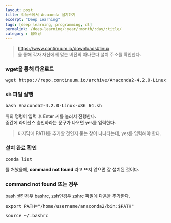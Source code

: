 ```yaml
---
layout: post
title: 리눅스에서 Anaconda 설치하기
excerpt: "Deep Learning"
tags: [deep learning, programming, dl]
permalink: /deep-learning/:year/:month/:day/:title/
category : 딥러닝
---
```


> https://www.continuum.io/downloads#linux  
을 통해 각자 자신에게 맞는 버전의 아나콘다 설치 주소를 확인한다.

### wget을 통해 다운로드
<pre class="prettyprint">
wget https://repo.continuum.io/archive/Anaconda2-4.2.0-Linux-x86_64.sh
</pre>

### sh 파일 실행
<pre class="prettyprint">
bash Anaconda2-4.2.0-Linux-x86_64.sh
</pre>

위의 명령어 입력 후 Enter 키를 눌러서 진행한다.  
중간에 라이선스 승인하라는 문구가 나오면 yes를 입력한다.  
> 마지막에 PATH를 추가할 것인지 묻는 창이 나나타는데, yes를 입력해야 한다.

### 설치 완료 확인
<pre class="prettyprint">
conda list
</pre>
를 쳐봤을때, **command not found** 라고 뜨지 않으면 잘 설치된 것이다.

### command not found 뜨는 경우
bash 셸인경우 bashrc, zsh인경우 zshrc 파일에 다음을 추가한다. 
<pre class="prettyprint">
export PATH="/home/username/anaconda2/bin:$PATH"
</pre>

<pre class="prettyprint">
source ~/.bashrc
</pre>








